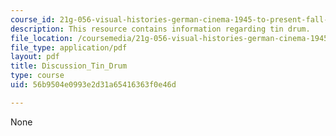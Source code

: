```yaml
---
course_id: 21g-056-visual-histories-german-cinema-1945-to-present-fall-2003
description: This resource contains information regarding tin drum.
file_location: /coursemedia/21g-056-visual-histories-german-cinema-1945-to-present-fall-2003/56b9504e0993e2d31a65416363f0e46d_MIT21G_056F03_tin_drum.pdf
file_type: application/pdf
layout: pdf
title: Discussion_Tin_Drum
type: course
uid: 56b9504e0993e2d31a65416363f0e46d

---
```

None